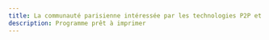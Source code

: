 ```yaml
---
title: La communauté parisienne intéressée par les technologies P2P et la Cryptographie
description: Programme prêt à imprimer
---
```



